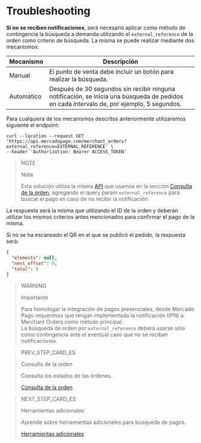 # Troubleshooting

**Si no se reciben notificaciones**, será necesario aplicar como método de contingencia la búsqueda a demanda utilizando el `external_reference` de la orden como criterio de búsqueda. La misma se puede realizar mediante dos mecanismos:

|Mecanismo|Descripción|
|---|---|
|Manual|El punto de venta debe incluir un botón para realizar la búsqueda.|
|Automático|Después de 30 segundos sin recibir ninguna notificación, se inicia una búsqueda de pedidos en cada intervalo de, por ejemplo, 5 segundos.|

Para cualquiera de los mecanismos descritos anteriormente utilizaremos siguiente el endpoint:

```curl
curl --location --request GET 'https://api.mercadopago.com/merchant_orders?external_reference=EXTERNAL_REFERENCE' \
--header 'Authorization: Bearer ACCESS_TOKEN'
```

> NOTE
>
> Nota
>
> Esta solución utiliza la misma [API](https://www.mercadopago[FAKER][URL][DOMAIN]/developers/es/reference/merchant_orders/_merchant_orders_id/get) que usamos en la sección [Consulta de la orden](https://www.mercadopago[FAKER][URL][DOMAIN]/developers/es/guides/notifications/ipn/inperson-order-query), agregando el query param `external_reference` para buscar el pago en caso de no recibir la notificación.

La respuesta será la misma que utilizando el ID de la orden y deberán utilizar los mismos criterios antes mencionados para confirmar el pago de la misma.

Si no se ha escaneado el QR en el que se publicó el pedido, la respuesta será:

```json
{
  "elements": null,
  "next_offset": 0,
  "total": 0
}
```

> WARNING
>
> Importante
>
> Para homologar la integración de pagos presenciales, desde Mercado Pago requerimos que tengan implementada la notificación (IPN) a Merchant Orders como método principal. 
> <br>
> La búsqueda de orden por `external_reference` deberá usarse sólo como contingencia ante el eventual caso que no se reciban notificaciones.

> PREV_STEP_CARD_ES
>
> Consulta de la orden
>
> Consulta los estados de las órdenes.
>
> [Consulta de la orden](https://www.mercadopago[FAKER][URL][DOMAIN]/developers/es/guides/notifications/ipn/inperson-order-query)

> NEXT_STEP_CARD_ES
>
> Herramientas adicionales
>
> Aprende sobre herramientas adicionales para búsqueda de pagos.
>
> [Herramientas adicionales](https://www.mercadopago[FAKER][URL][DOMAIN]/developers/es/guides/notifications/ipn/additional-tools)